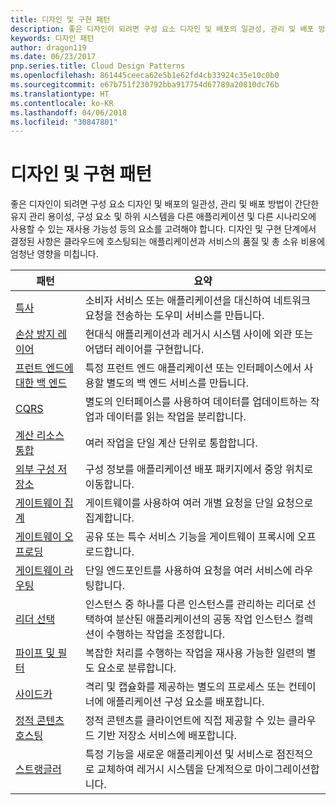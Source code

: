 ```yaml
---
title: 디자인 및 구현 패턴
description: 좋은 디자인이 되려면 구성 요소 디자인 및 배포의 일관성, 관리 및 배포 방법이 간단한 유지 관리 용이성, 구성 요소 및 하위 시스템을 다른 애플리케이션 및 다른 시나리오에 사용할 수 있는 재사용 가능성 등의 요소를 고려해야 합니다. 디자인 및 구현 단계에서 결정된 사항은 클라우드에 호스팅되는 애플리케이션과 서비스의 품질 및 총 소유 비용에 엄청난 영향을 미칩니다.
keywords: 디자인 패턴
author: dragon119
ms.date: 06/23/2017
pnp.series.title: Cloud Design Patterns
ms.openlocfilehash: 861445ceeca62e5b1e62fd4cb33924c35e10c0b0
ms.sourcegitcommit: e67b751f230792bba917754d67789a20810dc76b
ms.translationtype: HT
ms.contentlocale: ko-KR
ms.lasthandoff: 04/06/2018
ms.locfileid: "30847801"
---
```

# <a name="design-and-implementation-patterns"></a>디자인 및 구현 패턴

좋은 디자인이 되려면 구성 요소 디자인 및 배포의 일관성, 관리 및 배포 방법이 간단한 유지 관리 용이성, 구성 요소 및 하위 시스템을 다른 애플리케이션 및 다른 시나리오에 사용할 수 있는 재사용 가능성 등의 요소를 고려해야 합니다. 디자인 및 구현 단계에서 결정된 사항은 클라우드에 호스팅되는 애플리케이션과 서비스의 품질 및 총 소유 비용에 엄청난 영향을 미칩니다.


|                                패턴                                 |                                                                                                      요약                                                                                                       |
|------------------------------------------------------------------------|--------------------------------------------------------------------------------------------------------------------------------------------------------------------------------------------------------------------|
|                     [특사](../ambassador.md)                     |                                                         소비자 서비스 또는 애플리케이션을 대신하여 네트워크 요청을 전송하는 도우미 서비스를 만듭니다.                                                          |
|          [손상 방지 레이어](../anti-corruption-layer.md)          |                                                               현대식 애플리케이션과 레거시 시스템 사이에 외관 또는 어댑터 레이어를 구현합니다.                                                                |
|         [프런트 엔드에 대한 백 엔드](../backends-for-frontends.md)         |                                                          특정 프런트 엔드 애플리케이션 또는 인터페이스에서 사용할 별도의 백 엔드 서비스를 만듭니다.                                                          |
|                           [CQRS](../cqrs.md)                           |                                                         별도의 인터페이스를 사용하여 데이터를 업데이트하는 작업과 데이터를 읽는 작업을 분리합니다.                                                         |
| [계산 리소스 통합](../compute-resource-consolidation.md) |                                                                     여러 작업을 단일 계산 단위로 통합합니다.                                                                      |
|   [외부 구성 저장소](../external-configuration-store.md)   |                                                        구성 정보를 애플리케이션 배포 패키지에서 중앙 위치로 이동합니다.                                                         |
|            [게이트웨이 집계](../gateway-aggregation.md)            |                                                                   게이트웨이를 사용하여 여러 개별 요청을 단일 요청으로 집계합니다.                                                                   |
|             [게이트웨이 오프로딩](../gateway-offloading.md)             |                                                                      공유 또는 특수 서비스 기능을 게이트웨이 프록시에 오프로드합니다.                                                                       |
|                [게이트웨이 라우팅](../gateway-routing.md)                |                                                                            단일 엔드포인트를 사용하여 요청을 여러 서비스에 라우팅합니다.                                                                            |
|                [리더 선택](../leader-election.md)                | 인스턴스 중 하나를 다른 인스턴스를 관리하는 리더로 선택하여 분산된 애플리케이션의 공동 작업 인스턴스 컬렉션이 수행하는 작업을 조정합니다. |
|              [파이프 및 필터](../pipes-and-filters.md)              |                                                     복잡한 처리를 수행하는 작업을 재사용 가능한 일련의 별도 요소로 분류합니다.                                                      |
|                        [사이드카](../sidecar.md)                        |                                                  격리 및 캡슐화를 제공하는 별도의 프로세스 또는 컨테이너에 애플리케이션 구성 요소를 배포합니다.                                                  |
|         [정적 콘텐츠 호스팅](../static-content-hosting.md)         |                                                        정적 콘텐츠를 클라이언트에 직접 제공할 수 있는 클라우드 기반 저장소 서비스에 배포합니다.                                                        |
|                      [스트랭글러](../strangler.md)                      |                                         특정 기능을 새로운 애플리케이션 및 서비스로 점진적으로 교체하여 레거시 시스템을 단계적으로 마이그레이션합니다.                                          |

